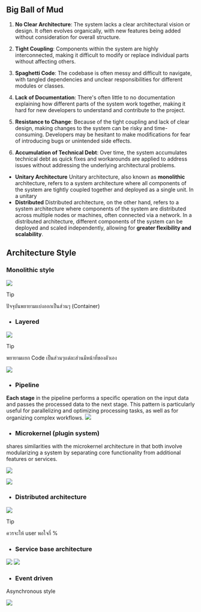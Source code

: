 ## Big Ball of Mud
1. **No Clear Architecture**: The system lacks a clear architectural vision or design. It often evolves organically, with new features being added without consideration for overall structure.
    
2. **Tight Coupling**: Components within the system are highly interconnected, making it difficult to modify or replace individual parts without affecting others.
    
3. **Spaghetti Code**: The codebase is often messy and difficult to navigate, with tangled dependencies and unclear responsibilities for different modules or classes.
    
4. **Lack of Documentation**: There's often little to no documentation explaining how different parts of the system work together, making it hard for new developers to understand and contribute to the project.
    
5. **Resistance to Change**: Because of the tight coupling and lack of clear design, making changes to the system can be risky and time-consuming. Developers may be hesitant to make modifications for fear of introducing bugs or unintended side effects.
    
6. **Accumulation of Technical Debt**: Over time, the system accumulates technical debt as quick fixes and workarounds are applied to address issues without addressing the underlying architectural problems.


- **Unitary Architecture**
	Unitary architecture, also known as **monolithic** architecture, refers to a system architecture where all components of the system are tightly coupled together and deployed as a single unit. In a unitary
- **Distributed**
	Distributed architecture, on the other hand, refers to a system architecture where components of the system are distributed across multiple nodes or machines, often connected via a network. In a distributed architecture, different components of the system can be deployed and scaled independently, allowing for **greater flexibility and scalability**.


## Architecture Style

### Monolithic style

![](https://i.imgur.com/xC5ibt9.png)

>[!tip]
>ปัจจุบันพยายามเเบ่งออกเป็นส่วนๆ (Container)

- ### Layered
![](https://i.imgur.com/k9MiA1J.png)

>[!tip]
>พยายามเเยก Code เป็นส่วนๆเเต่ละส่วนมีหน้าที่ของตัวเอง

![](https://i.imgur.com/EtijSIc.png)

- ### Pipeline
**Each stage** in the pipeline performs a specific operation on the input data and passes the processed data to the next stage. This pattern is particularly useful for parallelizing and optimizing processing tasks, as well as for organizing complex workflows.
![](https://i.imgur.com/gTuHTXZ.png)

- ### Microkernel (plugin system)
shares similarities with the microkernel architecture in that both involve modularizing a system by separating core functionality from additional features or services.

![](https://i.imgur.com/LmVfAQm.png)

![](https://i.imgur.com/FsJW3Ca.png)
- ### Distributed architecture
![](https://i.imgur.com/Hjr1dmB.png)

>[!tip]
>ควรจะให้ user พอใจกี่ %

- ### Service base architecture
![](https://i.imgur.com/SC5kRGC.png)
![](https://i.imgur.com/1q6U474.png)

- ### Event driven
Asynchronous style

![](https://i.imgur.com/vl8NkgN.png)
